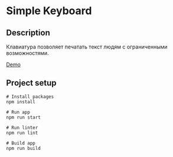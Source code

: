 # Simple Keyboard

## Description

Клавиатура позволяет печатать текст людям с ограниченными возможностями.

[Demo](https://berserg2010.github.io/SimpleKeyboard/)

## Project setup

```
# Install packages
npm install

# Run app
npm run start

# Run linter
npm run lint

# Build app
npm run build

```
